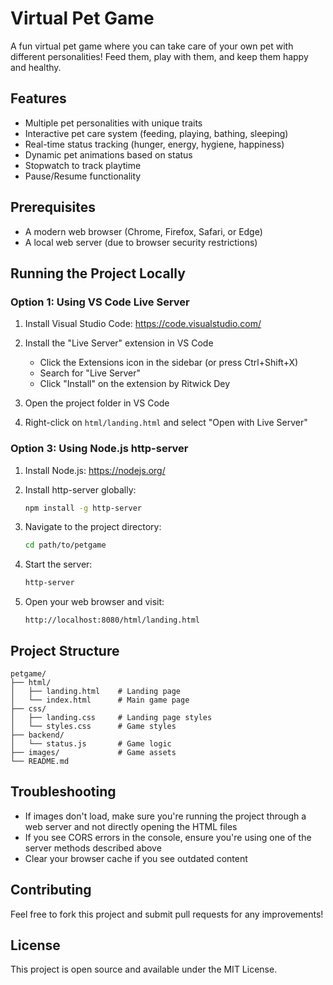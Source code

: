 <!-- @format -->

# Virtual Pet Game

A fun virtual pet game where you can take care of your own pet with different personalities! Feed them, play with them, and keep them happy and healthy.

## Features

- Multiple pet personalities with unique traits
- Interactive pet care system (feeding, playing, bathing, sleeping)
- Real-time status tracking (hunger, energy, hygiene, happiness)
- Dynamic pet animations based on status
- Stopwatch to track playtime
- Pause/Resume functionality

## Prerequisites

- A modern web browser (Chrome, Firefox, Safari, or Edge)
- A local web server (due to browser security restrictions)

## Running the Project Locally


### Option 1: Using VS Code Live Server

1. Install Visual Studio Code: https://code.visualstudio.com/

2. Install the "Live Server" extension in VS Code

   - Click the Extensions icon in the sidebar (or press Ctrl+Shift+X)
   - Search for "Live Server"
   - Click "Install" on the extension by Ritwick Dey

3. Open the project folder in VS Code

4. Right-click on `html/landing.html` and select "Open with Live Server"

### Option 3: Using Node.js http-server

1. Install Node.js: https://nodejs.org/

2. Install http-server globally:

   ```bash
   npm install -g http-server
   ```

3. Navigate to the project directory:

   ```bash
   cd path/to/petgame
   ```

4. Start the server:

   ```bash
   http-server
   ```

5. Open your web browser and visit:
   ```
   http://localhost:8080/html/landing.html
   ```

## Project Structure

```
petgame/
├── html/
│   ├── landing.html    # Landing page
│   └── index.html      # Main game page
├── css/
│   ├── landing.css     # Landing page styles
│   └── styles.css      # Game styles
├── backend/
│   └── status.js       # Game logic
├── images/             # Game assets
└── README.md
```

## Troubleshooting

- If images don't load, make sure you're running the project through a web server and not directly opening the HTML files
- If you see CORS errors in the console, ensure you're using one of the server methods described above
- Clear your browser cache if you see outdated content

## Contributing

Feel free to fork this project and submit pull requests for any improvements!

## License

This project is open source and available under the MIT License.

